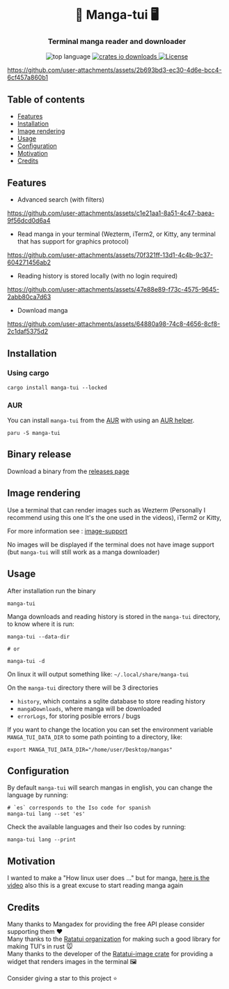 <h1 align="center">
<strong> 📖 Manga-tui 🖥️ </strong>
</h1>

<h3 align="center">
    Terminal manga reader and downloader
</h3>

<div align="center">
    <img alt="top language" src="https://img.shields.io/github/languages/top/josuebarretogit/manga-tui">
    <a href="https://crates.io/crates/manga-tui">
        <img alt="crates io downloads" src="https://img.shields.io/crates/d/manga-tui?logo=rust&label=crates.io downloads">
    </a>
    <a href="https://github.com/josueBarretogit/manga-tui/blob/main/LICENSE">
        <img alt="License" src="https://img.shields.io/github/license/josueBarretogit/Manga-tui?style=flat-square&color=blue">
    </a>
</div >

<p align="center">

https://github.com/user-attachments/assets/2b693bd3-ec30-4d6e-bcc4-6cf457a860b1

</p>


## Table of contents

- [Features](#features)
- [Installation](#installation)
- [Image rendering](#image-rendering)
- [Usage](#usage)
- [Configuration](#configuration)
- [Motivation](#motivation)
- [Credits](#credits)

## Features


- Advanced search (with filters)

https://github.com/user-attachments/assets/c1e21aa1-8a51-4c47-baea-9f56dcd0d6a4

- Read manga in your terminal (Wezterm, iTerm2, or Kitty, any terminal that has support for graphics protocol) 
  
https://github.com/user-attachments/assets/70f321ff-13d1-4c4b-9c37-604271456ab2

- Reading history is stored locally (with no login required)

 https://github.com/user-attachments/assets/47e88e89-f73c-4575-9645-2abb80ca7d63

- Download manga

https://github.com/user-attachments/assets/64880a98-74c8-4656-8cf8-2c1daf5375d2


## Installation

### Using cargo

```shell
cargo install manga-tui --locked
```

### AUR

You can install `manga-tui` from the [AUR](https://aur.archlinux.org/packages/manga-tui) with using an [AUR helper](https://wiki.archlinux.org/title/AUR_helpers).

```shell
paru -S manga-tui
```

## Binary release

Download a binary from the [releases page](https://github.com/josueBarretogit/manga-tui/releases/latest)

## Image rendering

Use a terminal that can render images such as Wezterm (Personally I recommend using this one It's the one used in the videos), iTerm2 or Kitty, <br />

For more information see : [image-support](https://github.com/benjajaja/ratatui-image?tab=readme-ov-file#compatibility-matrix)

No images will be displayed if the terminal does not have image support (but `manga-tui` will still work as a manga downloader)

## Usage

After installation run the binary

```shell
manga-tui
```

Manga downloads and reading history is stored in the `manga-tui` directory, to know where it is run: 


```shell
manga-tui --data-dir 

# or

manga-tui -d
```

On linux it will output something like: `~/.local/share/manga-tui` <br />

On the `manga-tui` directory there will be 3 directories
- `history`, which contains a sqlite database to store reading history
- `mangaDownloads`, where manga will be downloaded 
- `errorLogs`, for storing posible errors / bugs 

If you want to change the location you can set the environment variable `MANGA_TUI_DATA_DIR` to some path pointing to a directory, like: <br />

```shell
export MANGA_TUI_DATA_DIR="/home/user/Desktop/mangas"
```


## Configuration

By default `manga-tui` will search mangas in english, you can change the language by running:


```shell
# `es` corresponds to the Iso code for spanish
manga-tui lang --set 'es'
```

Check the available languages and their Iso codes by running:


```shell
manga-tui lang --print
```

## Motivation
I wanted to make a "How linux user does ..." but for manga, [here is the video](https://www.youtube.com/watch?v=K0FsGRqEc1c) also this is a great excuse to start reading manga again 

## Credits

Many thanks to Mangadex for providing the free API please consider supporting them ❤️  <br />
Many thanks to the [Ratatui organization](https://github.com/ratatui-org) for making such a good library for making TUI's in rust 🐭 <br />
Many thanks to the developer of the [Ratatui-image crate](https://crates.io/crates/ratatui-image) for providing a widget that renders images in the terminal 🖼️ <br />

Consider giving a star to this project ⭐

